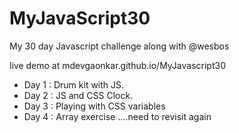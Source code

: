 # MyJavaScript30

My 30 day Javascript challenge along with @wesbos

live demo at mdevgaonkar.github.io/MyJavascript30

- Day 1 : Drum kit with JS.
- Day 2 : JS and CSS Clock. 
- Day 3 : Playing with CSS variables
- Day 4 : Array exercise ....need to revisit again
